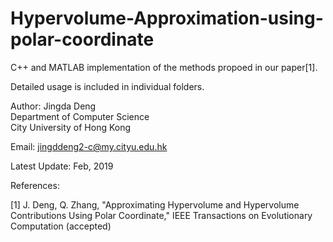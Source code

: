 # Hypervolume-Approximation-using-polar-coordinate

C++ and MATLAB implementation of the methods propoed in our paper[1].

Detailed usage is included in individual folders.

Author: Jingda Deng \
	Department of Computer Science \
	City University of Hong Kong

Email: jingddeng2-c@my.cityu.edu.hk

Latest Update: Feb, 2019

References:

[1] J. Deng, Q. Zhang, "Approximating Hypervolume and Hypervolume Contributions Using Polar Coordinate,"
	IEEE Transactions on Evolutionary Computation (accepted)
